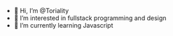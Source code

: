 - 👋 Hi, I’m @Toriality
- 👀 I’m interested in fullstack programming and design
- 🌱 I’m currently learning Javascript

<!---
Toriality/Toriality is a ✨ special ✨ repository because its `README.md` (this file) appears on your GitHub profile.
You can click the Preview link to take a look at your changes.
--->
